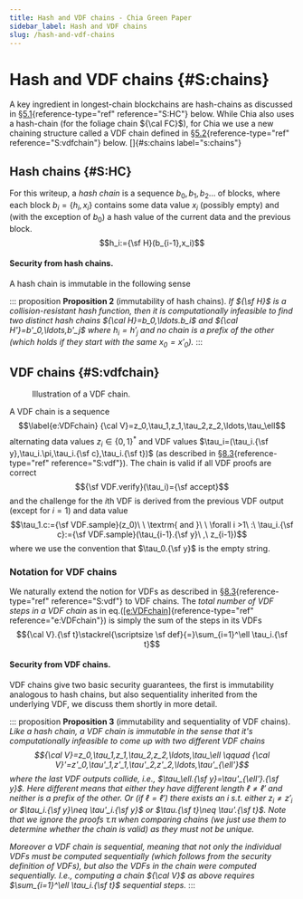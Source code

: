 ```yaml
---
title: Hash and VDF chains - Chia Green Paper
sidebar_label: Hash and VDF chains
slug: /hash-and-vdf-chains
---
```


# Hash and VDF chains {#S:chains}

A key ingredient in longest-chain blockchains are hash-chains as discussed in §[5.1](#S:HC){reference-type="ref" reference="S:HC"} below. While Chia also uses a hash-chain (for the foliage chain ${\cal FC}$), for Chia we use a new chaining structure called a VDF chain defined in §[5.2](#S:vdfchain){reference-type="ref" reference="S:vdfchain"} below. []{#s:chains label="s:chains"}

## Hash chains {#S:HC}

For this writeup, a *hash chain* is a sequence $b_0,b_1,b_2\ldots$ of blocks, where each block $b_i=\{h_i,x_i\}$ contains some data value $x_i$ (possibly empty) and (with the exception of $b_0$) a hash value of the current data and the previous block. $$h_i:={\sf H}(b_{i-1},x_i)$$

#### Security from hash chains.

A hash chain is immutable in the following sense

::: proposition
**Proposition 2** (immutability of hash chains). *If ${\sf H}$ is a collision-resistant hash function, then it is computationally infeasible to find two distinct hash chains ${\cal H}=b_0,\ldots.b_i$ and ${\cal H'}=b'_0,\ldots,b'_j$ where $h_i=h'_j$ and no chain is a prefix of the other (which holds if they start with the same $x_0=x'_0$).*
:::

## VDF chains {#S:vdfchain}

<figure id="fig:infusion">
<div class="center">

</div>
<figcaption><span id="fig:infusion" label="fig:infusion"></span>Illustration of a VDF chain.</figcaption>
</figure>

A VDF chain is a sequence $$\label{e:VDFchain}
{\cal V}=z_0,\tau_1,z_1,\tau_2,z_2,\ldots,\tau_\ell$$ alternating data values $z_i\in\{0,1\}^*$ and VDF values $\tau_i=(\tau_i.{\sf y},\tau_i.\pi,\tau_i.{\sf c},\tau_i.{\sf t})$ (as described in §[8.3](#S:vdf){reference-type="ref" reference="S:vdf"}). The chain is valid if all VDF proofs are correct $${\sf VDF.verify}(\tau_i)={\sf accept}$$ and the challenge for the $i$th VDF is derived from the previous VDF output (except for $i=1$) and data value $$\tau_1.c:={\sf VDF.sample}(z_0)\ \ \textrm{ and }\ \  \forall i >1\ :\ \tau_i.{\sf c}:={\sf VDF.sample}(\tau_{i-1}.{\sf y}\ ,\ z_{i-1})$$ where we use the convention that $\tau_0.{\sf y}$ is the empty string.

### Notation for VDF chains

We naturally extend the notion for VDFs as described in §[8.3](#S:vdf){reference-type="ref" reference="S:vdf"} to VDF chains. The *total number of VDF steps in a VDF chain* as in eq.([\[e:VDFchain\]](#e:VDFchain){reference-type="ref" reference="e:VDFchain"}) is simply the sum of the steps in its VDFs $${\cal V}.{\sf t}\stackrel{\scriptsize \sf def}{=}\sum_{i=1}^\ell \tau_i.{\sf t}$$

#### Security from VDF chains.

VDF chains give two basic security guarantees, the first is immutability analogous to hash chains, but also sequentiality inherited from the underlying VDF, we discuss them shortly in more detail.

::: proposition
**Proposition 3** (immutability and sequentiality of VDF chains). *Like a hash chain, a VDF chain is *immutable* in the sense that it's computationally infeasible to come up with two different VDF chains $${\cal V}=z_0,\tau_1,z_1,\tau_2,z_2,\ldots,\tau_\ell
\qquad
{\cal V}'=z'_0,\tau'_1,z'_1,\tau'_2,z'_2,\ldots,\tau'_{\ell'}$$ where the last VDF outputs collide, i.e., $\tau_\ell.{\sf y}=\tau'_{\ell'}.{\sf y}$. Here different means that either they have different length $\ell\neq \ell'$ and neither is a prefix of the other. Or (if $\ell=\ell'$) there exists an $i$ s.t. either $z_i\neq z'_i$ or $\tau_i.{\sf y}\neq \tau'_i.{\sf y}$ or $\tau.{\sf t}\neq \tau'.{\sf t}$. Note that we ignore the proofs $\tau.\pi$ when comparing chains (we just use them to determine whether the chain is valid) as they must not be unique.*

*Moreover a VDF chain is *sequential*, meaning that not only the individual VDFs must be computed sequentially (which follows from the security definition of VDFs), but also the VDFs in the chain were computed sequentially. I.e., computing a chain ${\cal V}$ as above requires $\sum_{i=1}^\ell \tau_i.{\sf t}$ sequential steps.*
:::

